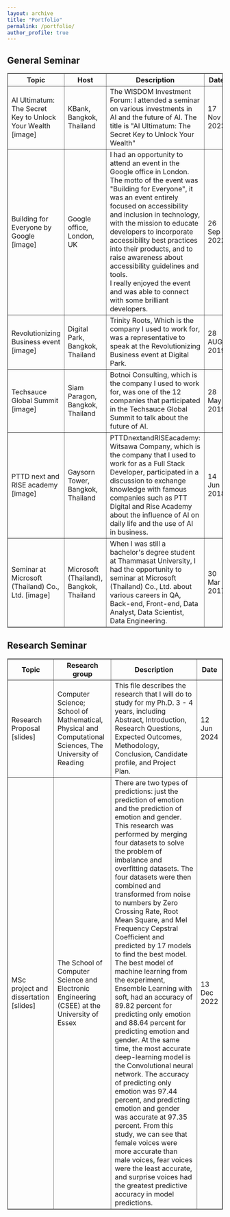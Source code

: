 ```yaml
---
layout: archive
title: "Portfolio"
permalink: /portfolio/
author_profile: true
---
```


<style>
a:link {
  text-decoration: none;
}

a:visited {
  text-decoration: none;
}

a:hover {
  text-decoration: underline;
}

a:active {
  text-decoration: underline;
}
</style>

<!-- <h2>Review</h2> -->

<h2>General Seminar</h2>

<table style="width:100%" border="1px solid black;">
  <tr>
    <th>Topic</th>
    <th>Host</th>
    <th>Description</th>
    <th>Date</th>
  </tr>
  <!-- <tr>
    <td>Action Recognition: Past, Present and Future <a href="../files/AR_PPF_Lei.pdf">[slides]</a></td>
    <td><a href="https://dl2link.com">Prof. Haijun Zhang</a>, <br> Department of Computer Science, <br> Harbin Institute of Technology, <br> Shenzhen, China</td>
    <td>"The next generation of international Chinese young students face to face" Issue 21 <br> International Cooperation and Exchange Program Series Activities of Harbin Institute of Technology (Shenzhen) </td>
    <td>12 Aug 2023</td>
  </tr> -->
  <tr>
    <td>AI Ultimatum: The Secret Key to Unlock Your Wealth <a href="test">[image]</a></td>
    <td>KBank, Bangkok, Thailand</td>
    <td>The WISDOM Investment Forum: I attended a seminar on various investments in AI and the future of AI. The title is "AI Ultimatum: The Secret Key to Unlock Your Wealth"</td>
    <td>17 Nov 2023</td>
  </tr>
  <tr>
    <td>Building for Everyone by Google <a href="test">[image]</a></td>
    <td>Google office, London, UK</td>
    <td>I had an opportunity to attend an event in the Google office in London. The motto of the event was "Building for Everyone", it was an event entirely focused on accessibility and inclusion in technology, with the mission to educate developers to incorporate accessibility best practices into their products, and to raise awareness about accessibility guidelines and tools.<br>I really enjoyed the event and was able to connect with some brilliant developers.</td>
    <td>26 Sep 2022</td>
  </tr>
  <tr>
    <td>Revolutionizing Business event <a href="test">[image]</a></td>
    <td>Digital Park, Bangkok, Thailand</td>
    <td>Trinity Roots, Which is the company I used to work for, was a representative to speak at the Revolutionizing Business event at Digital Park.</td>
    <td>28 AUG 2019</td>
  </tr>
  <tr>
    <td>Techsauce Global Summit <a href="test">[image]</a></td>
    <td>Siam Paragon, Bangkok, Thailand</td>
    <td>Botnoi Consulting, which is the company I used to work for, was one of the 12 companies that participated in the Techsauce Global Summit to talk about the future of AI.</td>
    <td>28 May 2019</td>
  </tr>
  <tr>
    <td>PTTD next and RISE academy <a href="test">[image]</a></td>
    <td>Gaysorn Tower, Bangkok, Thailand</td>
    <td>PTTDnextandRISEacademy: Witsawa Company, which is the company that I used to work for as a Full Stack Developer, participated in a discussion to exchange knowledge with famous companies such as PTT Digital and Rise Academy about the influence of AI on daily life and the use of AI in business.</td>
    <td>14 Jun 2018</td>
  </tr>
  <tr>
    <td>Seminar at Microsoft (Thailand) Co., Ltd. <a href="test">[image]</a></td>
    <td>Microsoft (Thailand), Bangkok, Thailand</td>
    <td>When I was still a bachelor's degree student at Thammasat University, I had the opportunity to seminar at Microsoft (Thailand) Co., Ltd. about various careers in QA, Back-end, Front-end, Data Analyst, Data Scientist, Data Engineering.</td>
    <td>30 Mar 2017</td>
  </tr>
</table>




<h2>Research Seminar</h2>

<table style="width:100%" border="1px solid black;">
  <tr>
    <th>Topic</th>
    <th>Research group</th>
    <th>Description</th>
    <th>Date</th>
  </tr>
  <tr>
    <td>Research Proposal <a href="https://github.com/micsupasun/university_of_reading/blob/main/research_proposal/research_proposal_Muhammad_Shahzad.pdf">[slides]</a></td>
    <td>Computer Science; School of Mathematical, Physical and Computational Sciences, The University of Reading</td>
    <td>This file describes the research that I will do to study for my Ph.D. 3 - 4 years, including Abstract, Introduction, Research Questions, Expected Outcomes, Methodology, Conclusion, Candidate profile, and Project Plan.</td>
    <td>12 Jun 2024</td>
  </tr>
  <tr>
    <td>MSc project and dissertation <a href="https://github.com/micsupasun/university_of_essex/tree/main/MSc_project_and_dissertation">[slides]</a></td>
    <td>The School of Computer Science and Electronic Engineering (CSEE) at the University of Essex</td>
    <td>There are two types of predictions: just the prediction of emotion and the prediction of emotion and gender. This research was performed by merging four datasets to solve the problem of imbalance and overfitting datasets. The four datasets were then combined and transformed from noise to numbers by Zero Crossing Rate, Root Mean Square, and Mel Frequency Cepstral Coefficient and predicted by 17 models to find the best model. The best model of machine learning from the experiment, Ensemble Learning with soft, had an accuracy of 89.82 percent for predicting only emotion and 88.64 percent for predicting emotion and gender. At the same time, the most accurate deep-learning model is the Convolutional neural network. The accuracy of predicting only emotion was 97.44 percent, and predicting emotion and gender was accurate at 97.35 percent. From this study, we can see that female voices were more accurate than male voices, fear voices were the least accurate, and surprise voices had the greatest predictive accuracy in model predictions.</td>
    <td>13 Dec 2022</td>
  </tr>
</table>



